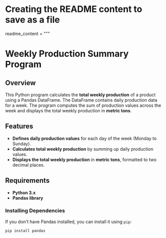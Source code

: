 # Creating the README content to save as a file
readme_content = """
# Weekly Production Summary Program

## Overview
This Python program calculates the **total weekly production** of a product using a Pandas DataFrame. The DataFrame contains daily production data for a week. The program computes the sum of production values across the week and displays the total weekly production in **metric tons**.

## Features
- **Defines daily production values** for each day of the week (Monday to Sunday).
- **Calculates total weekly production** by summing up daily production values.
- **Displays the total weekly production** in **metric tons**, formatted to two decimal places.

## Requirements
- **Python 3.x**
- **Pandas library**

### Installing Dependencies

If you don't have Pandas installed, you can install it using `pip`:

```bash
pip install pandas
